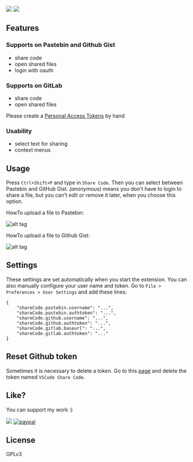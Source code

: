 [![](http://vsmarketplacebadge.apphb.com/version-short/RolandGreim.sharecode.svg)](https://marketplace.visualstudio.com/items?itemName=RolandGreim.sharecode)
[![](http://vsmarketplacebadge.apphb.com/installs-short/RolandGreim.sharecode.svg)](https://marketplace.visualstudio.com/items?itemName=RolandGreim.sharecode)

## Features
### Supports on Pastebin and Github Gist
* share code
* open shared files
* login with oauth

### Supports on GitLab
* share code
* open shared files

Please create a [Personal Access Tokens](https://gitlab.com/profile/personal_access_tokens) by hand

### Usability
* select text for sharing
* context menus

## Usage

Press `Ctrl+Shift+P` and type in `Share Code`. Then you can select between Pastebin and GitHub Gist. *(anonymous)* means you don't have to login to share a file, but you can't edit or remove it later, when you choose this option.

HowTo upload a file to Pastebin:

![alt tag](https://raw.githubusercontent.com/tigerxy/VSCode-ShareCode/master/images/pastebinAym.gif)

HowTo upload a file to Github Gist:

![alt tag](https://raw.githubusercontent.com/tigerxy/VSCode-ShareCode/master/images/gistAym.gif)

## Settings
These settings are set automatically when you start the extension. You can also manually configure your user name and token. Go to `File > Preferences > User Settings` and add these lines:
```
{
    "shareCode.pastebin.username": "...",
    "shareCode.pastebin.authtoken": "...",
    "shareCode.github.username": "...",
    "shareCode.github.authtoken": "...",
    "shareCode.gitlab.baseurl": "...",
    "shareCode.gitlab.authtoken": "..."
}
```
## Reset Github token
Sometimes it is necessary to delete a token. Go to this [page](https://github.com/settings/tokens) and delete the token named `VSCode Share Code`.

## Like?
You can support my work :)

[![](https://api.flattr.com/button/flattr-badge-large.png)](https://flattr.com/submit/auto?fid=4pqnqk&url=https%3A%2F%2Fgithub.com%2Ftigerxy%2FVSCode-ShareCode)
[![paypal](https://www.paypalobjects.com/en_US/i/btn/btn_donate_SM.gif)](https://www.paypal.com/cgi-bin/webscr?cmd=_s-xclick&hosted_button_id=XT52CWJMEDPZ2)

## License
GPLv3